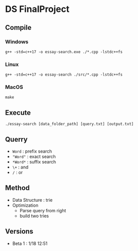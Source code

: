 # DS FinalProject

## Compile

### Windows

`g++ -std=c++17 -o essay-search.exe ./*.cpp -lstdc++fs`

### Linux

`g++ -std=c++17 -o essay-search ./src/*.cpp -lstdc++fs`

### MacOS

`make`
## Execute

`./essay-search [data_folder_path] [query.txt] [output.txt]`

## Querry

- `Word` : prefix search
- `"Word"` : exact search
- `*Word*` : suffix search
- `\+` : and
- `/` : or

## Method

- Data Structure : trie
- Optimization
  - Parse query from right
  - build two tries

## Versions

- Beta 1 : 1/18 12:51
